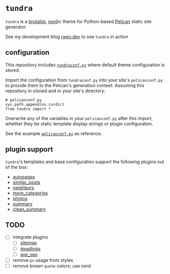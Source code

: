 # `tundra` 

`tundra` is a [brutalist](https://brutalist-web.design/), [nord](https://nordtheme.com)ic theme for Python-based [Pelican](https://getpelican.com) static site generator. 

See my development blog [rwev.dev](https://rwev.dev) to see `tundra` in action

## configuration

This repository includes [`tundraconf.py`](https://gitlab.com/rwev/tundra/blob/master/tundraconf.py) where default theme configuration is stored. 

Import the configuration from `tundraconf.py` into your site's `pelicanconf.py` to  provide them to the Pelican's generation context. Assuming this repository in cloned and in your site's directory:
 
 ```[python]
# pelicanconf.py
sys.path.append(os.curdir)
from tundra import *
```

Overwrite any of the variables in your `pelicanconf.py` after this import, whether they be static template display strings or plugin configuration.
 
 See the example [`pelicanconf.py`](https://gitlab.com/rwev/rwev.gitlab.io/blob/master/pelicanconf.py) as reference.
 
## plugin support

`tundra`'s templates and base configuration support the following plugins out of the box:

- [autopages](https://github.com/getpelican/pelican-plugins/tree/master/autopages)
- [similar_posts](https://github.com/davidlesieur/similar_posts/tree/d6014555961f931d0a1b8c4e90e3fdb3439e6300)
- [neighbors](https://github.com/getpelican/pelican-plugins/tree/master/neighbors)
- [more_categories](https://github.com/getpelican/pelican-plugins/tree/master/more_categories)
- [photos](https://github.com/getpelican/pelican-plugins/tree/master/photos)
- [summary](https://github.com/getpelican/pelican-plugins/tree/master/summary)
- [clean_summary](https://github.com/getpelican/pelican-plugins/tree/master/summary)

## TODO
- [ ] integrate plugins
    - [ ] [sitemap](https://github.com/getpelican/pelican-plugins/tree/master/sitemap) 
    - [ ] [deadlinks](https://github.com/silentlamb/pelican-deadlinks/tree/8b49b594591ded55ba20b74c54c12a566fe8e9cc) 
    - [ ] [ave_seo](https://github.com/MaevaBrunelles/ave_seo)
- [ ] remove `px` usage from styles
- [ ] remove brown `quote` colors; use nord
